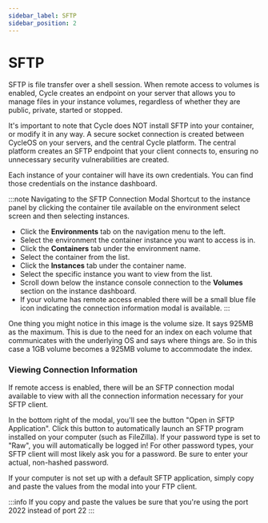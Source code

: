 ```yaml
---
sidebar_label: SFTP
sidebar_position: 2
---
```


# SFTP

SFTP is file transfer over a shell session. When remote access to volumes is enabled, Cycle creates an endpoint on your server that allows you to manage files in your instance volumes, regardless of whether they are public, private, started or stopped.

It's important to note that Cycle does NOT install SFTP into your container, or modify it in any way. A secure socket connection is created between CycleOS on your servers, and the central Cycle platform. The central platform creates an SFTP endpoint that your client connects to, ensuring no unnecessary security vulnerabilities are created.

Each instance of your container will have its own credentials. You can find those credentials on the instance dashboard.

:::note Navigating to the SFTP Connection Modal
Shortcut to the instance panel by clicking the container tile available on the environment select screen and then selecting instances.

- Click the **Environments** tab on the navigation menu to the left.
- Select the environment the container instance you want to access is in.
- Click the **Containers** tab under the environment name.
- Select the container from the list.
- Click the **Instances** tab under the container name.
- Select the specific instance you want to view from the list.
- Scroll down below the instance console connection to the **Volumes** section on the instance dashboard.
- If your volume has remote access enabled there will be a small blue file icon indicating the connection information modal is available.
  :::

One thing you might notice in this image is the volume size. It says 925MB as the maximum. This is due to the need for an index on each volume that communicates with the underlying OS and says where things are. So in this case a 1GB volume becomes a 925MB volume to accommodate the index.

### Viewing Connection Information

If remote access is enabled, there will be an SFTP connection modal available to view with all the connection information necessary for your SFTP client.

In the bottom right of the modal, you'll see the button "Open in SFTP Application". Click this button to automatically launch an SFTP program installed on your computer (such as FileZilla). If your password type is set to "Raw", you will automatically be logged in! For other password types, your SFTP client will most likely ask you for a password. Be sure to enter your actual, non-hashed password.

If your computer is not set up with a default SFTP application, simply copy and paste the values from the modal into your FTP client.

:::info
If you copy and paste the values be sure that you're using the port 2022 instead of port 22
:::

